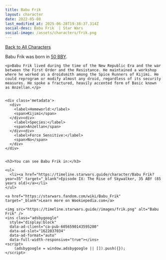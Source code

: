 ```yaml
---
title: Babu Frik
layout: character
date: 2022-05-08
last_modified_at: 2025-06-28T19:38:37.314Z
social-desc: Babu Frik  | Star Wars
social-image: /assets/characters/frik.png
---
```

<a href="/character" class="smaller">Back to All Characters</a>

<div class="character-profile container">
  <div class="col-10">
    <p>
    Babu Frik             was born in <a href="https://timeline.starwars.guide/character/Babu Frik?year=-50" target="_blank">50 BBY</a>.
    </p>

    <p>Babu Frik lived during the time of the New Republic Era and the war between the First Order and the Resistance. He maintained a workshop where he worked as a droidsmith among the Spice Runners of Kijimi. He could reprogram or modify almost any droid, regardless of its security measures. He spoke a fractured, heavily accented form of Basic known as Anzellan.</p>


    <div class='metadata'>
      <div>
        <label>Homeworld:</label>
        <span>Kijimi</span>
      </div><div>
        <label>Species:</label>
        <span>Anzellan</span>
      </div><div>
        <label>Force Sensitive:</label>
        <span>No</span>
      </div>
    </div>


    <h3>You can see Babu Frik in:</h3>

    <ul>
      <li><a href="https://timeline.starwars.guide/character/Babu Frik?year=35" target="_blank">Episode IX: The Rise of Skywalker, 35 ABY (85 years old)</a></li>
    </ul>

    <a href="https://starwars.fandom.com/wiki/Babu_Frik" target="_blank">Learn more on Wookiepedia.com</a>
  </div>
  <div class="character_image col-2">
    
    <img src="https://timeline.starwars.guide//images/frik.png" alt="Babu Frik" />
    <ins class="adsbygoogle"
      style="display:block"
      data-ad-client="ca-pub-6056590143595280"
      data-ad-slot="1622037034"
      data-ad-format="auto"
      data-full-width-responsive="true"></ins>
    <script>
        (adsbygoogle = window.adsbygoogle || []).push({});
    </script>
  </div>
</div>
